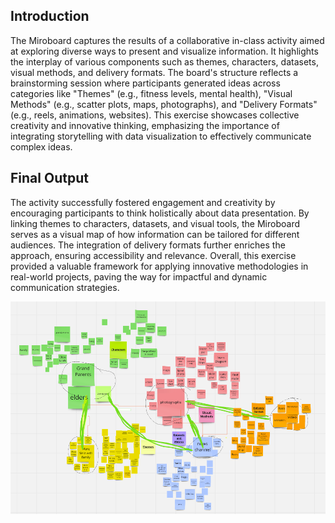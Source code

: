 ## Introduction
The Miroboard captures the results of a collaborative in-class activity aimed at exploring diverse ways to present and visualize information. It highlights the interplay of various components such as themes, characters, datasets, visual methods, and delivery formats. The board's structure reflects a brainstorming session where participants generated ideas across categories like "Themes" (e.g., fitness levels, mental health), "Visual Methods" (e.g., scatter plots, maps, photographs), and "Delivery Formats" (e.g., reels, animations, websites). This exercise showcases collective creativity and innovative thinking, emphasizing the importance of integrating storytelling with data visualization to effectively communicate complex ideas.

## Final Output
The activity successfully fostered engagement and creativity by encouraging participants to think holistically about data presentation. By linking themes to characters, datasets, and visual tools, the Miroboard serves as a visual map of how information can be tailored for different audiences. The integration of delivery formats further enriches the approach, ensuring accessibility and relevance. Overall, this exercise provided a valuable framework for applying innovative methodologies in real-world projects, paving the way for impactful and dynamic communication strategies.

![Ideation](assests/img/Ideation.png)
